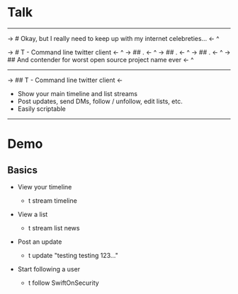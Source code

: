 # Talk

---

-> # Okay, but I really need to keep up with my internet celebreties... <-
^


-> # T - Command line twitter client <-
^
-> ## . <-
^
-> ## . <-
^
-> ## . <-
^
-> ## And contender for worst open source project name ever <-
^

---

-> ## T - Command line twitter client <-

* Show your main timeline and list streams
* Post updates, send DMs, follow / unfollow, edit lists, etc.
* Easily scriptable

---

# Demo

## Basics

* View your timeline
    * t stream timeline

* View a list
    * t stream list news

* Post an update
    * t update "testing testing 123..."

* Start following a user
    * t follow SwiftOnSecurity

